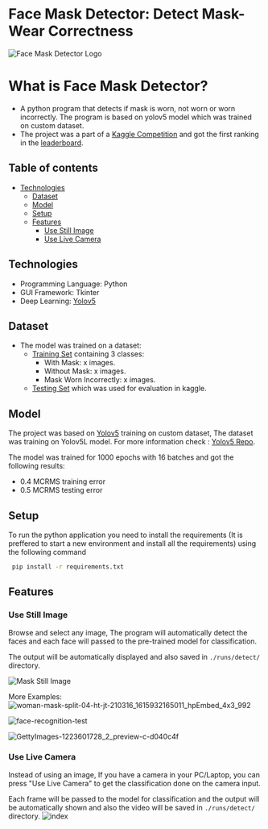 # Face Mask Detector: Detect Mask-Wear Correctness

![Face Mask Detector Logo](https://user-images.githubusercontent.com/25768661/128629709-bedaada8-05d9-413a-a537-7c593a11fab6.png)

# What is Face Mask Detector? 
* A python program that detects if mask is worn, not worn or worn incorrectly. The program is based on yolov5 model which was trained on custom dataset.
* The project was a part of a [Kaggle Competition](https://www.kaggle.com/c/cvsc21objectcounting/overview) and got the first ranking in the [leaderboard](https://www.kaggle.com/c/cvsc21objectcounting/leaderboard).

## Table of contents
* [Technologies](#technologies)
  * [Dataset](#dataset)
  * [Model](#model)
  * [Setup](#setup)
  * [Features](#features)
    + [Use Still Image](#use-still-image)
    + [Use Live Camera](#use-live-camera)

## Technologies
* Programming Language: Python 
* GUI Framework: Tkinter
* Deep Learning: [Yolov5](https://github.com/ultralytics/yolov5)

## Dataset
* The model was trained on a dataset:
  * [Training Set](https://drive.google.com/drive/folders/1JZSwHkrQun8CTqFIcaKtn8KVi62M1-nO) containing 3 classes:
    * With Mask: x images.
    * Without Mask: x images.
    * Mask Worn Incorrectly: x images. 
  * [Testing Set](https://drive.google.com/drive/folders/1LYO8MpTf4-7HoUw8IjDMMVThk5yiXnrO) which was used for evaluation in kaggle.

## Model
The project was based on [Yolov5](https://github.com/ultralytics/yolov5) training on custom dataset, The dataset was training on Yolov5L model. For more information check : [Yolov5 Repo](https://github.com/ultralytics/yolov5).

The model was trained for 1000 epochs with 16 batches and got the following results:
* 0.4 MCRMS training error
* 0.5 MCRMS testing error

## Setup

To run the python application you need to install the requirements (It is preffered to start a new environment and install all the requirements) using the following command

```bash
 pip install -r requirements.txt
```



## Features
### Use Still Image
Browse and select any image, The program will automatically detect the faces and each face will passed to the pre-trained model for classification.

The output will be automatically displayed and also saved in `./runs/detect/` directory.

![Mask Still Image](https://user-images.githubusercontent.com/25768661/128630138-b4bf9a40-9a48-4a1d-bd5f-69288bc16993.gif)

More Examples:
![woman-mask-split-04-ht-jt-210316_1615932165011_hpEmbed_4x3_992](https://user-images.githubusercontent.com/25768661/128630232-2ba0c0d3-c09d-4ced-9c6c-69e9f708ac32.jpg)

![face-recognition-test](https://user-images.githubusercontent.com/25768661/128630234-f6cd57ab-17b3-4e3e-a5f3-f4099e1af6d8.jpg)

![GettyImages-1223601728_2_preview-c-d040c4f](https://user-images.githubusercontent.com/25768661/128630235-f3be345b-5f59-41ce-8168-9181d2050768.jpg)

### Use Live Camera
Instead of using an image, If you have a camera in your PC/Laptop, you can press "Use Live Camera" to get the classification done on the camera input.

Each frame will be passed to the model for classification and the output will be automatically shown and also the video will be saved in `./runs/detect/` directory.
![index](https://user-images.githubusercontent.com/25768661/128634496-15bd98da-2a4f-45a2-924c-7342e8a85550.png)

